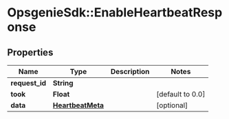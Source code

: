 # OpsgenieSdk::EnableHeartbeatResponse

## Properties
Name | Type | Description | Notes
------------ | ------------- | ------------- | -------------
**request_id** | **String** |  | 
**took** | **Float** |  | [default to 0.0]
**data** | [**HeartbeatMeta**](HeartbeatMeta.md) |  | [optional] 


